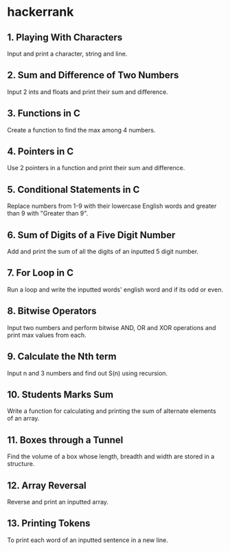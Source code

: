# hackerrank

## 1. Playing With Characters
Input and print a character, string and line.

## 2. Sum and Difference of Two Numbers
Input 2 ints and floats and print their sum and difference.

## 3. Functions in C
Create a function to find the max among 4 numbers.

## 4. Pointers in C
Use 2 pointers in a function and print their sum and difference. 

## 5. Conditional Statements in C
Replace numbers from 1-9 with their lowercase English words and greater than 9 with "Greater than 9".

## 6. Sum of Digits of a Five Digit Number
Add and print the sum of all the digits of an inputted 5 digit number.

## 7. For Loop in C
Run a loop and write the inputted words' english word and if its odd or even.

## 8. Bitwise Operators
Input two numbers and perform bitwise AND, OR and XOR operations and print max values from each.

## 9. Calculate the Nth term
Input n and 3 numbers and find out S(n) using recursion.

## 10. Students Marks Sum
Write a function for calculating and printing the sum of alternate elements of an array.

## 11. Boxes through a Tunnel
Find the volume of a box whose length, breadth and width are stored in a structure.

## 12. Array Reversal
Reverse and print an inputted array.

## 13. Printing Tokens
To print each word of an inputted sentence in a new line.

